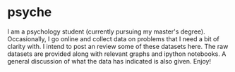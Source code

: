 # psyche

I am a psychology student (currently pursuing my master's degree). Occasionally, I go online and collect data on problems that I need a bit of clarity with. I intend to post an review some of these datasets here. The raw datasets are provided along with relevant graphs and ipython notebooks. A general discussion of what the data has indicated is also given. Enjoy!

